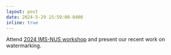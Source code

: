 ```yaml
---
layout: post
date: 2024-5-29 15:59:00-0400
inline: true
---
```


Attend [2024 IMS-NUS workshop](https://ims.nus.edu.sg/events/statistical-machine-learninghdd/) and present our recent work on watermarking.